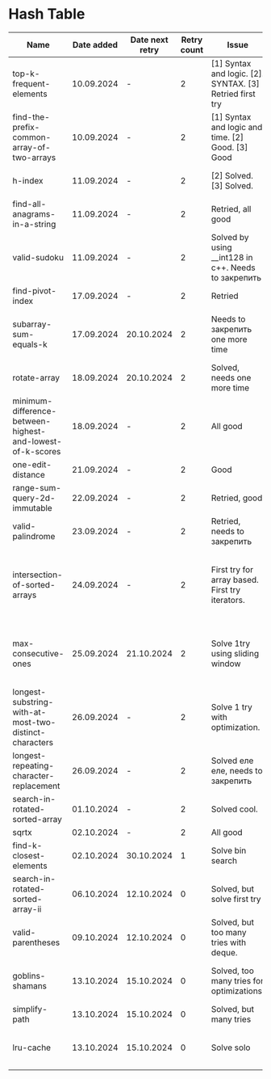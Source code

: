 # Hash Table

| Name                                                      | Date added | Date next retry | Retry count | Issue                                                    | Description                                                                                                                             |
|-----------------------------------------------------------|------------|-----------------|-------------|----------------------------------------------------------|-----------------------------------------------------------------------------------------------------------------------------------------|
| top-k-frequent-elements                                   | 10.09.2024 | -               | 2           | [1] Syntax and logic. [2]. SYNTAX. [3] Retried first try | Finally retried with no issues                                                                                                          |
| find-the-prefix-common-array-of-two-arrays                | 10.09.2024 | -               | 2           | [1] Syntax and logic and time. [2] Good. [3] Good        | Good.                                                                                                                                   |
| h-index                                                   | 11.09.2024 | -               | 2           | [2] Solved. [3] Solved.                                  | Solved, too many syntax errors.                                                                                                         |
| find-all-anagrams-in-a-string                             | 11.09.2024 | -               | 2           | Retried, all good                                        | all good                                                                                                                                |
| valid-sudoku                                              | 11.09.2024 | -               | 2           | Solved by using __int128 in c++. Needs to закрепить      | Solve first try using c++                                                                                                               |
| find-pivot-index                                          | 17.09.2024 | -               | 2           | Retried                                                  | good retried                                                                                                                            |
| subarray-sum-equals-k                                     | 17.09.2024 | 20.10.2024      | 2           | Needs to закрепить one more time                         | I was close to explanation but messed up smth                                                                                           |                                        
| rotate-array                                              | 18.09.2024 | 20.10.2024      | 2           | Solved, needs one more time                              | Needs 1 try                                                                                                                             |
| minimum-difference-between-highest-and-lowest-of-k-scores | 18.09.2024 | -               | 2           | All good                                                 | Solved.                                                                                                                                 |
| one-edit-distance                                         | 21.09.2024 | -               | 2           | Good                                                     | Good                                                                                                                                    |
| range-sum-query-2d-immutable                              | 22.09.2024 | -               | 2           | Retried, good                                            | Solved, needs to закрепить                                                                                                              |
| valid-palindrome                                          | 23.09.2024 | -               | 2           | Retried, needs to закрепить                              | don't forget lower case                                                                                                                 |
| intersection-of-sorted-arrays                             | 24.09.2024 | -               | 2           | First try for array based. First try iterators.          | Solve first try with iterators. More comments and no rush. [link](https://www.interviewbit.com/problems/intersection-of-sorted-arrays/) |
| max-consecutive-ones                                      | 25.09.2024 | 21.10.2024      | 2           | Solve 1try using sliding window                          | Basic solution is good, sliding window needs to закрепить                                                                               |
| longest-substring-with-at-most-two-distinct-characters    | 26.09.2024 | -               | 2           | Solve 1 try with optimization.                           | link to [lintcode](https://www.lintcode.com/problem/928/)                                                                               |
| longest-repeating-character-replacement                   | 26.09.2024 | -               | 2           | Solved еле еле, needs to закрепить                       | Find optimal and easy to write solution                                                                                                 |
| search-in-rotated-sorted-array                            | 01.10.2024 | -               | 2           | Solved cool.                                             | Solved, cool                                                                                                                            |
| sqrtx                                                     | 02.10.2024 | -               | 2           | All good                                                 | Solved cool                                                                                                                             |
| find-k-closest-elements                                   | 02.10.2024 | 30.10.2024      | 1           | Solve bin search                                         | Found bin search solution                                                                                                               |
| search-in-rotated-sorted-array-ii                         | 06.10.2024 | 12.10.2024      | 0           | Solved, but solve first try                              | Solve with good explication                                                                                                             |
| valid-parentheses                                         | 09.10.2024 | 12.10.2024      | 0           | Solved, but too many tries with deque.                   | Learn deq syntax and methods.                                                                                                           |
| goblins-shamans                                           | 13.10.2024 | 15.10.2024      | 0           | Solved, too many tries for optimizations.                | Learn optimizations and solve first try. [link](https://informatics.msk.ru/mod/statements/view.php?chapterid=112984#1)                  |
| simplify-path                                             | 13.10.2024 | 15.10.2024      | 0           | Solved, but many tries                                   | Solve first try with no rush                                                                                                            |
| lru-cache                                                 | 13.10.2024 | 15.10.2024      | 0           | Solve solo                                               | Solve no rush and good explanation                                                                                                      |

